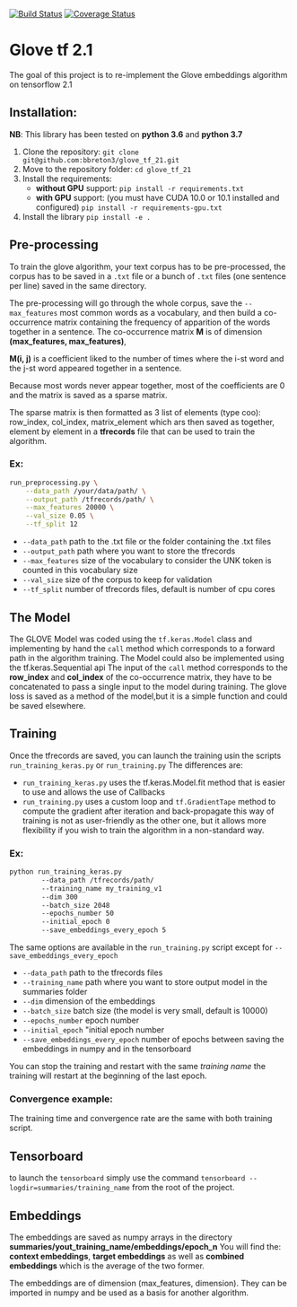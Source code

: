 [![Build Status](https://travis-ci.org/bbreton3/glove_tf_21.svg?branch=master)](https://travis-ci.org/bbreton3/glove_tf_21)
[![Coverage Status](https://coveralls.io/repos/github/bbreton3/glove_tf_21/badge.svg?branch=master)](https://coveralls.io/github/bbreton3/glove_tf_21?branch=master)


# Glove tf 2.1

The goal of this project is to re-implement the Glove embeddings algorithm on tensorflow 2.1


## Installation:

**NB**: This library has been tested on **python 3.6** and **python 3.7**
1. Clone the repository: `git clone git@github.com:bbreton3/glove_tf_21.git`
2. Move to the repository folder: `cd glove_tf_21`
3. Install the requirements:
    - **without GPU** support: `pip install -r requirements.txt`
    - **with GPU** support: (you must have CUDA 10.0 or 10.1 installed and configured) `pip install -r requirements-gpu.txt`
4. Install the library `pip install -e .`


## Pre-processing

To train the glove algorithm, your text corpus has to be pre-processed, the corpus has to be saved in a `.txt` file or a
bunch of `.txt` files (one sentence per line) saved in the same directory. 

The pre-processing will go through the whole corpus, save the `--max_features` 
most common words as a vocabulary, and then build a co-occurrence matrix containing the frequency of apparition of the 
words together in a sentence. The co-occurrence matrix **M** is of dimension **(max_features, max_features)**,

**M(i, j)** is a coefficient liked to the number of times where the i-st word and the j-st word appeared together in a sentence.

Because most words never appear together, most of the coefficients are 0 and the matrix is saved as a sparse matrix.

The sparse matrix is then formatted as 3 list of elements (type coo): row_index, col_index, matrix_element
which ars then saved as together, element by element in a **tfrecords** file that can be used to train the algorithm.

### Ex:

```bash
run_preprocessing.py \
    --data_path /your/data/path/ \
    --output_path /tfrecords/path/ \
    --max_features 20000 \
    --val_size 0.05 \
    --tf_split 12 
```

- `--data_path` path to the .txt file or the folder containing the .txt files
- `--output_path` path where you want to store the tfrecords
- `--max_features` size of the vocabulary to consider the UNK token is counted in this vocabulary size
- `--val_size` size of the corpus to keep for validation
- `--tf_split` number of tfrecords files, default is number of cpu cores

## The Model

The GLOVE Model was coded using the `tf.keras.Model` class and implementing by hand the `call` method which corresponds 
to a forward path in the algorithm training. 
The Model could also be implemented using the tf.keras.Sequential api
The input of the `call` method corresponds to the **row_index** and **col_index** of the co-occurrence matrix, they have 
to be concatenated to pass a single input to the model during training.
The glove loss is saved as a method of the model,but it is a simple function and could be saved elsewhere.

## Training

Once the tfrecords are saved, you can launch the training usin the scripts `run_training_keras.py` or `run_training.py`
The differences are:
- `run_training_keras.py` uses the tf.keras.Model.fit method that is easier to use and allows the use of Callbacks
- `run_training.py` uses a custom loop and `tf.GradientTape` method to compute the gradient after iteration and 
back-propagate this way of training is not as user-friendly as the other one, but it allows more flexibility if you wish 
to train the algorithm in a non-standard way.

### Ex:
```bash
python run_training_keras.py
        --data_path /tfrecords/path/
        --training_name my_training_v1
        --dim 300
        --batch_size 2048
        --epochs_number 50
        --initial_epoch 0
        --save_embeddings_every_epoch 5
```
The same options are available in the `run_training.py` script except for `--save_embeddings_every_epoch`

- `--data_path` path to the tfrecords files
- `--training_name` path where you want to store output model in the summaries folder
- `--dim` dimension of the embeddings
- `--batch_size` batch size (the model is very small, default is 10000)
- `--epochs_number` epoch number
- `--initial_epoch` "initial epoch number
- `--save_embeddings_every_epoch` number of epochs between saving the embeddings in numpy and in the tensorboard

You can stop the training and restart with the same *training name* the training will restart at the beginning of the 
last epoch.

### Convergence example:

The training time and convergence rate are the same with both training script.

## Tensorboard

to launch the `tensorboard` simply use the command `tensorboard --logdir=summaries/training_name` from the root of the 
project.

## Embeddings

The embeddings are saved as numpy arrays in the directory **summaries/yout_training_name/embeddings/epoch_n**
You will find the: **context embeddings**, **target embeddings** as well as **combined embeddings**
which is the average of the two former.

The embeddings are of dimension (max_features, dimension).
They can be imported in numpy and be used as a basis for another algorithm.
